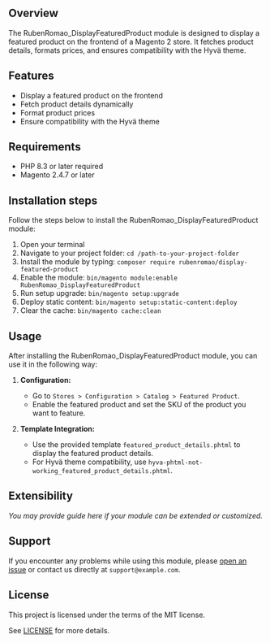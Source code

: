 ## Overview

The RubenRomao_DisplayFeaturedProduct module is designed to display a featured product on the frontend of a Magento 2 store.
It fetches product details, formats prices, and ensures compatibility with the Hyvä theme.

## Features

- Display a featured product on the frontend
- Fetch product details dynamically
- Format product prices
- Ensure compatibility with the Hyvä theme

## Requirements

- PHP 8.3 or later required
- Magento 2.4.7 or later

## Installation steps

Follow the steps below to install the RubenRomao_DisplayFeaturedProduct module:

1. Open your terminal
2. Navigate to your project folder: `cd /path-to-your-project-folder`
3. Install the module by typing: `composer require rubenromao/display-featured-product`
4. Enable the module: `bin/magento module:enable RubenRomao_DisplayFeaturedProduct`
5. Run setup upgrade: `bin/magento setup:upgrade`
6. Deploy static content: `bin/magento setup:static-content:deploy`
7. Clear the cache: `bin/magento cache:clean`

## Usage

After installing the RubenRomao_DisplayFeaturedProduct module, you can use it in the following way:

1. **Configuration:**
    - Go to `Stores > Configuration > Catalog > Featured Product`.
    - Enable the featured product and set the SKU of the product you want to feature.

2. **Template Integration:**
    - Use the provided template `featured_product_details.phtml` to display the featured product details.
    - For Hyvä theme compatibility, use `hyva-phtml-not-working_featured_product_details.phtml`.

## Extensibility

*You may provide guide here if your module can be extended or customized.*

## Support

If you encounter any problems while using this module, please [open an issue](link_to_your_project_issues_page) or
contact us directly at `support@example.com`.

## License

This project is licensed under the terms of the MIT license.

See [LICENSE](./LICENSE) for more details.
